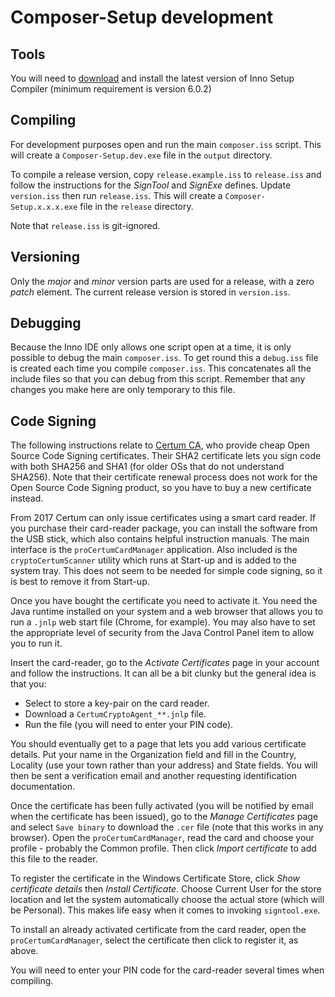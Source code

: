 # Composer-Setup development

## Tools
You will need to [download](http://www.jrsoftware.org/isdl.php) and install the latest version of
Inno Setup Compiler (minimum requirement is version 6.0.2)

## Compiling
For development purposes open and run the main `composer.iss` script. This will create a
`Composer-Setup.dev.exe` file in the `output` directory.

To compile a release version, copy `release.example.iss` to `release.iss` and follow the
instructions for the *SignTool* and *SignExe* defines. Update `version.iss` then run `release.iss`.
This will create a `Composer-Setup.x.x.x.exe` file in the `release` directory.

Note that `release.iss` is git-ignored.

## Versioning
Only the _major_ and _minor_ version parts are used for a release, with a zero _patch_ element. The
current release version is stored in `version.iss`.

## Debugging
Because the Inno IDE only allows one script open at a time, it is only possible to debug the
main `composer.iss`. To get round this a `debug.iss` file is created each time you compile
`composer.iss`. This concatenates all the include files so that you can debug from this script.
Remember that any changes you make here are only temporary to this file.

## Code Signing
The following instructions relate to [Certum CA](https://en.sklep.certum.pl), who provide cheap
Open Source Code Signing certificates. Their SHA2 certificate lets you sign code with both SHA256
and SHA1 (for older OSs that do not understand SHA256). Note that their certificate renewal process
does not work for the Open Source Code Signing product, so you have to buy a new certificate instead.

From 2017 Certum can only issue certificates using a smart card reader. If you purchase their
card-reader package, you can install the software from the USB stick, which  also contains helpful
instruction manuals. The main interface is the `proCertumCardManager` application. Also included is
the `cryptoCertumScanner` utility which runs at Start-up and is added to the system tray. This does
not seem to be needed for simple code signing, so it is best to remove it from Start-up.

Once you have bought the certificate you need to activate it. You need the Java runtime installed
on your system and a web browser that allows you to run a `.jnlp` web start file (Chrome, for
example). You may also have to set the appropriate level of security from the Java Control Panel
item to allow you to run it.

Insert the card-reader, go to the _Activate Certificates_ page in your account and follow the
instructions. It can all be a bit clunky but the general idea is that you:

* Select to store a key-pair on the card reader.
* Download a `CertumCryptoAgent_**.jnlp` file.
* Run the file (you will need to enter your PIN code).

You should eventually get to a page that lets you add various certificate details. Put your name in
the Organization field and fill in the Country, Locality (use your town rather than your address)
and State fields. You will then be sent a verification email and another requesting identification
documentation.

Once the certificate has been fully activated (you will be notified by email when the certificate
has been issued), go to the _Manage Certificates_ page and select `Save binary` to download the
`.cer` file (note that this works in any browser). Open the `proCertumCardManager`, read the card
and choose your profile - probably the Common profile. Then click _Import certificate_ to add this
file to the reader.

To register the certificate in the Windows Certificate Store, click _Show certificate details_ then
_Install Certificate_. Choose Current User for the store location and let the system automatically
choose the actual store (which will be Personal). This makes life easy when it comes to invoking
`signtool.exe`.

To install an already activated certificate from the card reader, open the `proCertumCardManager`,
select the certificate then click to register it, as above.

You will need to enter your PIN code for the card-reader several times when compiling.
